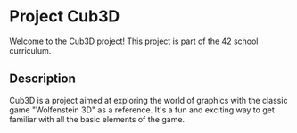 # Project Cub3D

Welcome to the Cub3D project! This project is part of the 42 school curriculum.

## Description

Cub3D is a project aimed at exploring the world of graphics with the classic game "Wolfenstein 3D" as a reference. It's a fun and exciting way to get familiar with all the basic elements of the game.
